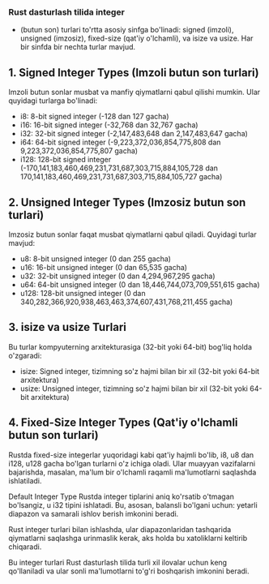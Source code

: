 ### Rust dasturlash tilida integer
 - (butun son) turlari to'rtta asosiy sinfga bo'linadi: signed (imzoli), unsigned (imzosiz), fixed-size (qat'iy o'lchamli), va isize va usize. Har bir sinfda bir nechta turlar mavjud.

## 1. Signed Integer Types (Imzoli butun son turlari)
Imzoli butun sonlar musbat va manfiy qiymatlarni qabul qilishi mumkin. Ular quyidagi turlarga bo'linadi:

- i8: 8-bit signed integer (-128 dan 127 gacha)
- i16: 16-bit signed integer (-32,768 dan 32,767 gacha)
- i32: 32-bit signed integer (-2,147,483,648 dan 2,147,483,647 gacha)
- i64: 64-bit signed integer (-9,223,372,036,854,775,808 dan 9,223,372,036,854,775,807 gacha)
- i128: 128-bit signed integer (-170,141,183,460,469,231,731,687,303,715,884,105,728 dan 170,141,183,460,469,231,731,687,303,715,884,105,727 gacha)
## 2. Unsigned Integer Types (Imzosiz butun son turlari)
Imzosiz butun sonlar faqat musbat qiymatlarni qabul qiladi. Quyidagi turlar mavjud:

- u8: 8-bit unsigned integer (0 dan 255 gacha)
- u16: 16-bit unsigned integer (0 dan 65,535 gacha)
- u32: 32-bit unsigned integer (0 dan 4,294,967,295 gacha)
- u64: 64-bit unsigned integer (0 dan 18,446,744,073,709,551,615 gacha)
- u128: 128-bit unsigned integer (0 dan 340,282,366,920,938,463,463,374,607,431,768,211,455 gacha)
## 3. isize va usize Turlari
Bu turlar kompyuterning arxitekturasiga (32-bit yoki 64-bit) bog'liq holda o'zgaradi:

- isize: Signed integer, tizimning so'z hajmi bilan bir xil (32-bit yoki 64-bit arxitektura)
- usize: Unsigned integer, tizimning so'z hajmi bilan bir xil (32-bit yoki 64-bit arxitektura)
## 4. Fixed-Size Integer Types (Qat'iy o'lchamli butun son turlari)
Rustda fixed-size integerlar yuqoridagi kabi qat'iy hajmli bo'lib, i8, u8 dan i128, u128 gacha bo'lgan turlarni o'z ichiga oladi. Ular muayyan vazifalarni bajarishda, masalan, ma'lum bir o'lchamli raqamli ma'lumotlarni saqlashda ishlatiladi.

Default Integer Type
Rustda integer tiplarini aniq ko'rsatib o'tmagan bo'lsangiz, u i32 tipini ishlatadi. Bu, asosan, balansli bo'lgani uchun: yetarli diapazon va samarali ishlov berish imkonini beradi.

Rust integer turlari bilan ishlashda, ular diapazonlaridan tashqarida qiymatlarni saqlashga urinmaslik kerak, aks holda bu xatoliklarni keltirib chiqaradi.

Bu integer turlari Rust dasturlash tilida turli xil ilovalar uchun keng qo'llaniladi va ular sonli ma'lumotlarni to'g'ri boshqarish imkonini beradi.